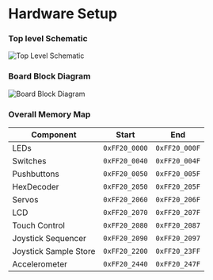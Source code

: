 # Hardware Setup

### Top level Schematic

![Top Level Schematic](https://cdn.discordapp.com/attachments/371689406823661570/842882954601824277/unknown.png)

### Board Block Diagram

![Board Block Diagram](https://cdn.discordapp.com/attachments/371689406823661570/843220247725080576/unknown.png)

### Overall Memory Map

| Component             | Start         | End           |
|-----------------------|---------------|---------------|
| LEDs                  | `0xFF20_0000` | `0xFF20_000F` |
| Switches              | `0xFF20_0040` | `0xFF20_004F` |
| Pushbuttons           | `0xFF20_0050` | `0xFF20_005F` |
| HexDecoder            | `0xFF20_2050` | `0xFF20_205F` |
| Servos                | `0xFF20_2060` | `0xFF20_206F` |
| LCD                   | `0xFF20_2070` | `0xFF20_207F` |
| Touch Control         | `0xFF20_2080` | `0xFF20_2087` |
| Joystick Sequencer    | `0xFF20_2090` | `0xFF20_2097` |
| Joystick Sample Store | `0xFF20_2200` | `0xFF20_23FF` |
| Accelerometer         | `0xFF20_2440` | `0xFF20_247F` |

